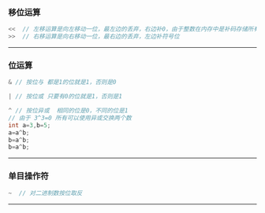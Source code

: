 ### 移位运算
~~~C
<<  // 左移运算是向左移动一位，最左边的丢弃，右边补0，由于整数在内存中是补码存储所有左移运算相当于乘2
>>  // 右移运算是向右移动一位，最右边的丢弃，左边补符号位﻿​
~~~
---

### 位运算
~~~C
& // 按位与 都是1的位就是1，否则是0

| // 按位或 只要有0的位就是1，否则是1

^ // 按位异或  相同的位是0，不同的位是1
// 由于 3^3=0 所有可以使用异或交换两个数
int a=3,b=5;
a=a^b;
b=a^b;
b=a^b;


~~~
---
 

### 单目操作符
~~~C
~  // 对二进制数按位取反

~~~
---
 
